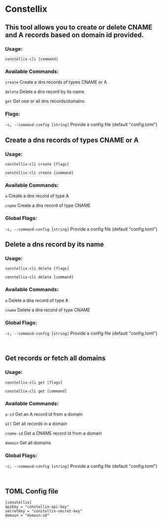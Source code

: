 # Constellix

## This tool allows you to create or delete CNAME and A records based on domain id provided.

### Usage:
  `constellix-cli [command]`

### Available Commands:
  `create`      Create a dns records of types CNAME or A
  
  `delete`      Delete a dns record by its name
  
  `get`         Get one or all dns records/domains

### Flags:
  `-c, --command-config [string]`   Provide a config file (default "config.toml")
&nbsp;  
## Create a dns records of types CNAME or A

### Usage:
  `constellix-cli create [flags]`
  
  `constellix-cli create [command]`

### Available Commands:
  `a`           Create a dns record of type A
  
  `cname`       Create a dns record of type CNAME

### Global Flags:
  `-c, --command-config [string]`   Provide a config file (default "config.toml")
&nbsp;  
## Delete a dns record by its name

### Usage:
  `constellix-cli delete [flags]`
  
  `constellix-cli delete [command]`

### Available Commands:
  `a`           Delete a dns record of type A
  
  `cname`       Delete a dns record of type CNAME

### Global Flags:
  `-c, --command-config [string]`   Provide a config file (default "config.toml")


&nbsp;  
## Get records or fetch all domains  

### Usage:
  `constellix-cli get [flags]`
  
  `constellix-cli get [command]`

### Available Commands:
  `a-id`        Get an A record id from a domain
  
  `all`         Get all records in a domain
  
  `cname-id`    Get a CNAME record id from a domain
  
  `domain`      Get all domains

### Global Flags:
  `-c, --command-config [string]`   Provide a config file (default "config.toml")
 

&nbsp;  
## TOML Config file
```
[constellix]
apiKey = "constellix-api-key"
secretKey = "constellix-secret-key"
domain = "domain-id"
```

